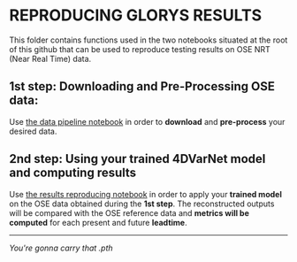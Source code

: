 # REPRODUCING GLORYS RESULTS

This folder contains functions used in the two notebooks situated at the root of this github that can be used to reproduce testing results on OSE NRT (Near Real Time) data.

## 1st step: Downloading and Pre-Processing OSE data:

Use [the data pipeline notebook](../ose_data_pipeline.ipynb) in order to **download** and **pre-process** your desired data.

## 2nd step: Using your trained 4DVarNet model and computing results

Use [the results reproducing notebook](../reproduce_glorys_ose_results.ipynb) in order to apply your **trained model** on the OSE data obtained during the **1st step**.
The reconstructed outputs will be compared with the OSE reference data and **metrics will be computed** for each present and future **leadtime**.


---
*You're gonna carry that .pth*